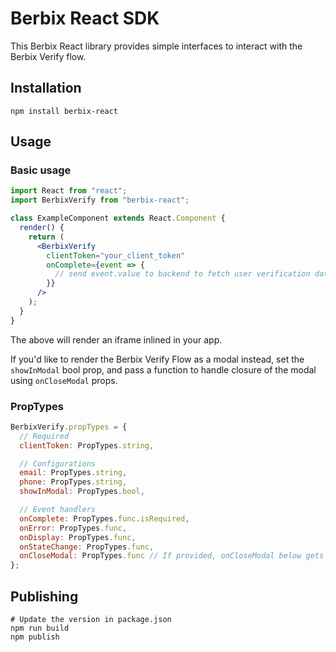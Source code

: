 # Berbix React SDK

This Berbix React library provides simple interfaces to interact with the Berbix Verify flow.

## Installation

    npm install berbix-react

## Usage

### Basic usage

```jsx
import React from "react";
import BerbixVerify from "berbix-react";

class ExampleComponent extends React.Component {
  render() {
    return (
      <BerbixVerify
        clientToken="your_client_token"
        onComplete={event => {
          // send event.value to backend to fetch user verification data
        }}
      />
    );
  }
}
```

The above will render an iframe inlined in your app.

If you'd like to render the Berbix Verify Flow as a modal instead, set the `showInModal` bool
prop, and pass a function to handle closure of the modal using `onCloseModal` props.

### PropTypes

```js
BerbixVerify.propTypes = {
  // Required
  clientToken: PropTypes.string,

  // Configurations
  email: PropTypes.string,
  phone: PropTypes.string,
  showInModal: PropTypes.bool,

  // Event handlers
  onComplete: PropTypes.func.isRequired,
  onError: PropTypes.func,
  onDisplay: PropTypes.func,
  onStateChange: PropTypes.func,
  onCloseModal: PropTypes.func // If provided, onCloseModal below gets called when the user clicks the "close modal" button
};
```

## Publishing

    # Update the version in package.json
    npm run build
    npm publish
